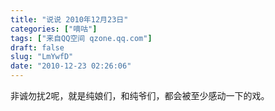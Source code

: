 ```yaml
---
title: "说说 2010年12月23日"
categories: ["嘀咕"]
tags: ["来自QQ空间 qzone.qq.com"]
draft: false
slug: "LmYwfD"
date: "2010-12-23 02:26:06"
---
```


非诚勿扰2呢，就是纯娘们，和纯爷们，都会被至少感动一下的戏。
